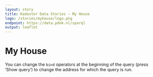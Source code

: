 ```yaml
---
layout: story
title: Kadaster Data Stories ― My House
logo: /stories/myhouse/logo.png
endpoint: https://data.pdok.nl/sparql
output: leaflet
---
```

# My House

You can change the <code>bind</code> operators at the
  beginning of the query (press ‘Show query’) to change the
  address for which the query is run.

<div data-query
     data-query-sparql="myhouse.rq">
</div>

